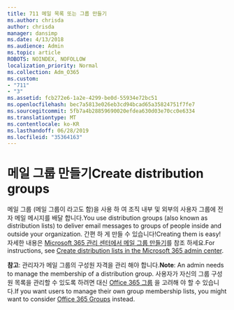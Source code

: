 ```yaml
---
title: 711 메일 목록 또는 그룹 만들기
ms.author: chrisda
author: chrisda
manager: dansimp
ms.date: 4/13/2018
ms.audience: Admin
ms.topic: article
ROBOTS: NOINDEX, NOFOLLOW
localization_priority: Normal
ms.collection: Adm_O365
ms.custom:
- "711"
- "3"
ms.assetid: fcb272e6-1a2e-4299-be0d-55934e72bc51
ms.openlocfilehash: bec7a5813e026eb3cd94bcad65a35824751f7fe7
ms.sourcegitcommit: 5fb7a4b28859690020efdea630d03e70cc0e6334
ms.translationtype: MT
ms.contentlocale: ko-KR
ms.lasthandoff: 06/28/2019
ms.locfileid: "35364163"
---
```

# <a name="create-distribution-groups"></a><span data-ttu-id="ba70f-102">메일 그룹 만들기</span><span class="sxs-lookup"><span data-stu-id="ba70f-102">Create distribution groups</span></span>

<span data-ttu-id="ba70f-103">메일 그룹 (메일 그룹이 라고도 함)을 사용 하 여 조직 내부 및 외부의 사용자 그룹에 전자 메일 메시지를 배달 합니다.</span><span class="sxs-lookup"><span data-stu-id="ba70f-103">You use distribution groups (also known as distribution lists) to deliver email messages to groups of people inside and outside your organization.</span></span> <span data-ttu-id="ba70f-104">간편 하 게 만들 수 있습니다!</span><span class="sxs-lookup"><span data-stu-id="ba70f-104">Creating them is easy!</span></span> <span data-ttu-id="ba70f-105">자세한 내용은 [Microsoft 365 관리 센터에서 메일 그룹 만들기](https://support.office.com/article/b1ffe755-59e5-4369-826d-825f145a8400)를 참조 하세요.</span><span class="sxs-lookup"><span data-stu-id="ba70f-105">For instructions, see [Create distribution lists in the Microsoft 365 admin center](https://support.office.com/article/b1ffe755-59e5-4369-826d-825f145a8400).</span></span>

<span data-ttu-id="ba70f-106">**참고**: 관리자가 메일 그룹의 구성원 자격을 관리 해야 합니다.</span><span class="sxs-lookup"><span data-stu-id="ba70f-106">**Note**: An admin needs to manage the membership of a distribution group.</span></span> <span data-ttu-id="ba70f-107">사용자가 자신의 그룹 구성원 목록을 관리할 수 있도록 하려면 대신 [Office 365 그룹](https://support.office.com/article/b565caa1-5c40-40ef-9915-60fdb2d97fa2) 을 고려해 야 할 수 있습니다.</span><span class="sxs-lookup"><span data-stu-id="ba70f-107">If you want users to manage their own group membership lists, you might want to consider [Office 365 Groups](https://support.office.com/article/b565caa1-5c40-40ef-9915-60fdb2d97fa2) instead.</span></span>
